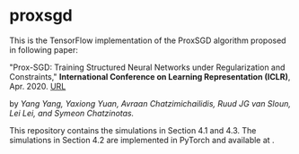 # proxsgd

This is the TensorFlow implementation of the ProxSGD algorithm proposed in following paper:

"Prox-SGD: Training Structured Neural Networks under Regularization and Constraints," **International Conference on Learning Representation (ICLR)**, Apr. 2020. [URL](https://openreview.net/forum?id=HygpthEtvr)

by *Yang Yang, Yaxiong Yuan, Avraan Chatzimichailidis, Ruud JG van Sloun, Lei Lei, and Symeon Chatzinotas.*

This repository contains the simulations in Section 4.1 and 4.3. The simulations in Section 4.2 are implemented in PyTorch and available at .
